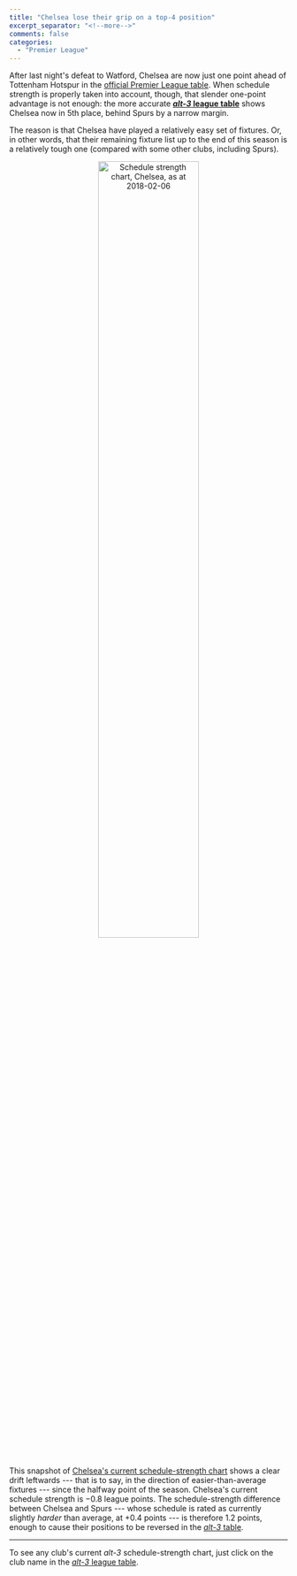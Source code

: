 ```yaml
---
title: "Chelsea lose their grip on a top-4 position"
excerpt_separator: "<!--more-->"
comments: false
categories: 
  - "Premier League"
---
```


After last night's defeat to Watford, Chelsea are now just one point
ahead of Tottenham Hotspur in the [official Premier League table](https://www.premierleague.com/tables). When schedule strength is properly taken into account,
though, that slender one-point advantage is not enough: the more
accurate [**_alt-3_ league table**](/leagues/england-premier-league) shows
Chelsea now in 5th place, behind Spurs by a narrow margin.

The reason is that Chelsea have played a relatively easy set of fixtures. 
Or, in other words, that their remaining 
fixture list up to the end of this season
is a relatively tough one (compared with some 
other clubs, including Spurs).

<center>
<img align="center" src="/assets/images/2018-02-06-Che.png" style="width:60%; margin-bottom:5px;" title="Schedule strength chart, Chelsea, as at 2018-02-06">
</center>

This snapshot of [Chelsea's current schedule-strength chart](/leagues/england-premier-league/schedule-strength-Che) shows a
clear drift leftwards --- that is to say, 
in the direction of easier-than-average
fixtures --- since the halfway point of the season. Chelsea's current
schedule strength is &minus;0.8 league points. The schedule-strength 
difference between
Chelsea and Spurs --- whose schedule is rated as currently slightly 
_harder_ than average, at +0.4 points --- is therefore 1.2 points,
enough to cause their positions to be reversed in the 
[_alt-3_ table](/leagues/england-premier-league).

<hr>

To see any club's current *alt-3* 
schedule-strength chart, just click on the club name in
the [*alt-3* league table](/leagues/england-premier-league).
















